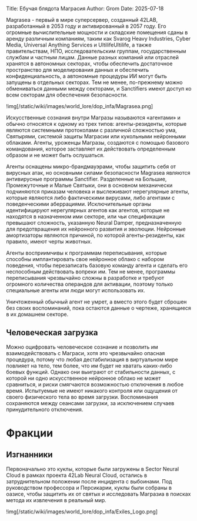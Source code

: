 Title: Ебучая блядота Маграсия
Author: Grom
Date: 2025-07-18

Magrasea - первый в мире суперсервер, созданный 42LAB, разработанный в 2053 году и активированный в 2057 году. 
Его огромные вычислительные мощности и складские помещения сданы в аренду различным компаниям, таким как Svarog Heavy Industries, Cyber Media, Universal Anything Services и UltilifeUltilife, а также правительствам, НПО, исследовательским группам, государственным службам и частным лицам. 
Данные разных компаний или отраслей хранятся в автономных секторах, чтобы обеспечить достаточное пространство для моделирования данных и обеспечить конфиденциальность, а автономные процедуры ИИ могут быть запущены в отдельных секторах. 
Тем не менее, по-прежнему можно обмениваться данными между секторами, и Sanctifiers имеют доступ ко всем секторам для обеспечения безопасности.

!img[/static/wiki/images/world_lore/dop_infa/Magrasea.png]

Искусственные сознания внутри Магразы называются «агентами» и обычно относятся к одному из трех типов: агенты-резиденты, которые являются системными протоколами с различной сложностью ума, Святырями, системой защиты Маграсии или кукольными нейронными облаками.
Агенты, уроженцы Магразы, создаются с помощью базового командования, которое заставляет их действовать определенным образом и не может быть ослушаться.

Агенты оснащены микро-брандмауэрами, чтобы защитить себя от вирусных атак, но основными силами безопасности Magrasea являются антивирусные программы Sanctifier. 
Разделенные на Большие, Промежуточные и Малые Святыки, они в основном механически подчиняются приказам человека и выслеживают нерегулярные агенты, которые являются либо фактическими вирусами, либо агентами с поведенческими аберрациями. 
Исключительные органы идентифицируют нерегулярных агентов как агентов, которые не находятся в назначенном ими секторе, или чьи спецификации превышают сложность, указанную Neural Damper, предназначенную для предотвращения их нейронного развития и эволюции. 
Нейронные амортизаторы являются причиной, по которой агенты-резиденты, как правило, имеют черты животных.

Агенты восприимчивы к программам переписывания, которые способны имплантировать свое нейронное облако с набором поведения, чтобы перезаписать базовую команду агента и сделать его неспособным действовать вопреки им. 
Тем не менее, программы переписывания чрезвычайно сложны в разработке и требуют огромного количества операндов для активации, поэтому только специальные агенты или люди могут использовать их.

Уничтоженный обычный агент не умрет, а вместо этого будет сброшен без своих воспоминаний, пока остаются данные о чертеже, хранящиеся в их домашнем секторе.

## Человеческая загрузка

Можно оцифровать человеческое сознание и позволить им взаимодействовать с Маграси, хотя это чрезвычайно опасная процедура, потому что любая дестабилизация в виртуальном мире повлияет на тело, тем более, что им будет не хватать каких-либо боевых функций. 
Однако они выиграют от стабильности данных, с которой ни одно искусственное нейронное облако не может сравниться, и риски смягчаются возможностью отключения в любое время. 
Испытуемые не имеют никакого контроля или ощущения от своего физического тела во время загрузки.
Воспоминания сохраняются между сеансами загрузки, за исключением случаев принудительного отключения.

# Фракции

## Изгнанники

Первоначально это куклы, которые были загружены в Sector Neural Cloud в рамках проекта 42Lab Neural Cloud, остались в затруднительном положении после инцидента с выбоинами. Под руководством профессора и Персикарии, куклы были собраны в оазисе, чтобы защитить их от святых и исследовать Магразиа в поисках метода их извлечения в реальный мир.

!img[/static/wiki/images/world_lore/dop_infa/Exiles_Logo.png]